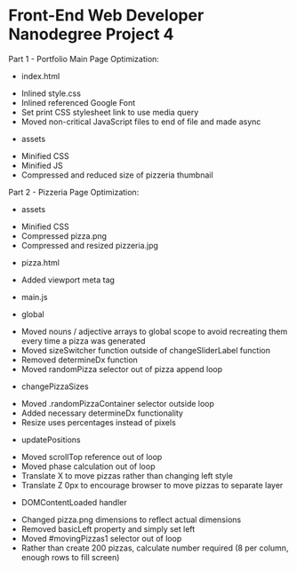 Front-End Web Developer Nanodegree Project 4
============================================
Part 1 - Portfolio Main Page Optimization:

* index.html
- Inlined style.css
- Inlined referenced Google Font
- Set print CSS stylesheet link to use media query
- Moved non-critical JavaScript files to end of file and made async

* assets
- Minified CSS
- Minified JS
- Compressed and reduced size of pizzeria thumbnail


Part 2 - Pizzeria Page Optimization:

* assets
- Minified CSS
- Compressed pizza.png
- Compressed and resized pizzeria.jpg

* pizza.html
- Added viewport meta tag

* main.js
- global
+ Moved nouns / adjective arrays to global scope to avoid recreating them every time a pizza was generated
+ Moved sizeSwitcher function outside of changeSliderLabel function
+ Removed determineDx function
+ Moved randomPizza selector out of pizza append loop
- changePizzaSizes
+ Moved .randomPizzaContainer selector outside loop
+ Added necessary determineDx functionality
+ Resize uses percentages instead of pixels
- updatePositions
+ Moved scrollTop reference out of loop
+ Moved phase calculation out of loop
+ Translate X to move pizzas rather than changing left style
+ Translate Z 0px to encourage browser to move pizzas to separate layer
- DOMContentLoaded handler
+ Changed pizza.png dimensions to reflect actual dimensions
+ Removed basicLeft property and simply set left
+ Moved #movingPizzas1 selector out of loop
+ Rather than create 200 pizzas, calculate number required (8 per column, enough rows to fill screen)